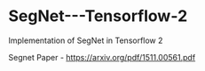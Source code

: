 # SegNet---Tensorflow-2
Implementation of SegNet in Tensorflow 2

Segnet Paper - https://arxiv.org/pdf/1511.00561.pdf  <br/>

